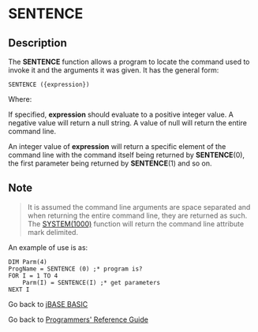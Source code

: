 # SENTENCE

<PageHeader />

## Description

The **SENTENCE** function allows a program to locate the command used to invoke it and the arguments it was given. It has the general form:

```
SENTENCE ({expression})
```

Where:

If specified, **expression** should evaluate to a positive integer value. A negative value will return a null string. A value of null will return the entire command line.

An integer value of **expression** will return a specific element of the command line with the command itself being returned by **SENTENCE**(0), the first parameter being returned by **SENTENCE**(1) and so on.

## Note

> It is assumed the command line arguments are space separated and when returning the entire command line, they are returned as such. The [SYSTEM(1000)](./../system-functions) function will return the command line attribute mark delimited.

An example of use is as:

```
DIM Parm(4)
ProgName = SENTENCE (0) ;* program is?
FOR I = 1 TO 4
    Parm(I) = SENTENCE(I) ;* get parameters
NEXT I
```

Go back to [jBASE BASIC](./../README.md)

Go back to [Programmers' Reference Guide](./../../reference-guides/jbc/README.md)

<PageFooter />

